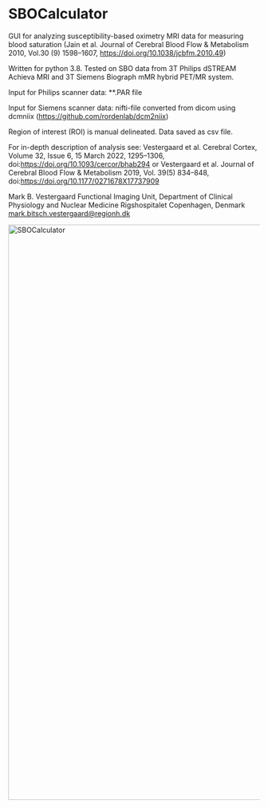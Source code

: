 # SBOCalculator

GUI for analyzing susceptibility-based oximetry MRI data for measuring blood saturation (Jain et al. Journal of Cerebral Blood Flow & Metabolism 2010, Vol.30 (9) 1598–1607, https://doi.org/10.1038/jcbfm.2010.49) 

Written for python 3.8. Tested on SBO data from 3T Philips dSTREAM Achieva MRI and 3T Siemens Biograph mMR hybrid PET/MR system.

Input for Philips scanner data: **.PAR file <n>
 
Input for Siemens scanner data: nifti-file converted from dicom using dcmniix (https://github.com/rordenlab/dcm2niix)<n>

Region of interest (ROI) is manual delineated. 
Data saved as csv file.

For in-depth description of analysis see: Vestergaard et al. Cerebral Cortex, Volume 32, Issue 6, 15 March 2022, 1295–1306, doi:https://doi.org/10.1093/cercor/bhab294 or Vestergaard et al. Journal of Cerebral Blood Flow & Metabolism 2019, Vol. 39(5) 834–848, doi:https://doi.org/10.1177/0271678X17737909

Mark B. Vestergaard
Functional Imaging Unit,
Department of Clinical Physiology and Nuclear Medicine
Rigshospitalet Copenhagen, Denmark
mark.bitsch.vestergaard@regionh.dk

<img width="1154" alt="SBOCalculator" src="https://user-images.githubusercontent.com/102877223/161437896-7ece4d42-e316-4440-839f-65236d641e8b.png">
